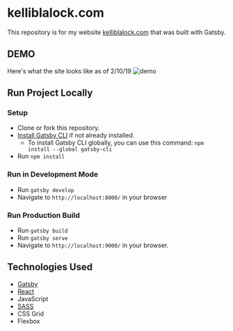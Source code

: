 # kelliblalock.com

This repository is for my website [kelliblalock.com](https://www.kelliblalock.com) that was built with Gatsby.

## DEMO

Here's what the site looks like as of 2/10/19
![demo](demo/demo.gif)

## Run Project Locally

### Setup
* Clone or fork this repository.
* [Install Gatsby CLI](https://www.gatsbyjs.org/tutorial/part-zero/#install-gatsby-cli) if not already installed. 
  * To install Gatsby CLI globally, you can use this command: `npm install --global gatsby-cli`
* Run `npm install`

### Run in Development Mode
* Run `gatsby develop` 
* Navigate to `http://localhost:8000/` in your browser

### Run Production Build
* Run `gatsby build`
* Run `gatsby serve`
* Navigate to `http://localhost:9000/` in your browser.

## Technologies Used

* [Gatsby](https://www.gatsbyjs.org/)
* [React](https://reactjs.org/)
* JavaScript
* [SASS](https://sass-lang.com/)
* CSS Grid
* Flexbox
